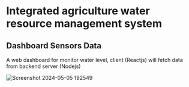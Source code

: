 # Integrated agriculture water resource management system
## Dashboard Sensors Data 


A web dashboard for monitor water level, client (Reactjs) will fetch data from backend server (Nodejs)


![Screenshot 2024-05-05 192549](https://github.com/Yo445/PlantSiri_-GP-/assets/130509394/c6867d00-a0d1-45d6-9a90-8c1a4f44c9d3)
